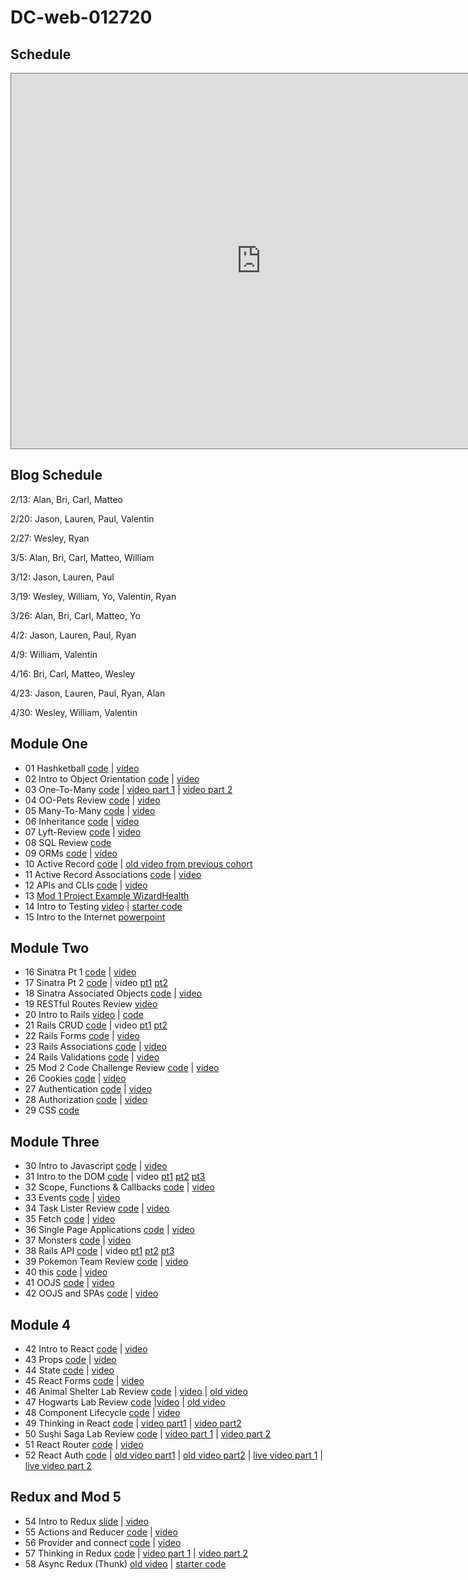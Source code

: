 # DC-web-012720

## Schedule
<iframe src="https://calendar.google.com/calendar/embed?height=600&amp;wkst=1&amp;bgcolor=%23616161&amp;ctz=America%2FNew_York&amp;src=ZmxhdGlyb25zY2hvb2wuY29tXzVhZzQ3Z3ZwZ2YzZnQ4YTdmOWNhcmJjM3ZrQGdyb3VwLmNhbGVuZGFyLmdvb2dsZS5jb20&amp;src=ZmxhdGlyb25zY2hvb2wuY29tX2UzcTBybHE5a3JtZ3Mza3VhMDVyNzEydW80QGdyb3VwLmNhbGVuZGFyLmdvb2dsZS5jb20&amp;color=%238E24AA&amp;color=%23F4511E&amp;mode=WEEK" style="border:solid 1px #777" width="800" height="600" frameborder="0" scrolling="no"></iframe>

## Blog Schedule

2/13: Alan, Bri, Carl, Matteo

2/20: Jason, Lauren, Paul, Valentin

2/27: Wesley, Ryan

3/5: Alan, Bri, Carl, Matteo, William

3/12: Jason, Lauren, Paul

3/19: Wesley, William, Yo, Valentin, Ryan

3/26: Alan, Bri, Carl, Matteo, Yo

4/2: Jason, Lauren, Paul, Ryan

4/9: William, Valentin

4/16: Bri, Carl, Matteo, Wesley

4/23: Jason, Lauren, Paul, Ryan, Alan

4/30: Wesley, William, Valentin

## Module One
* 01 Hashketball [code](https://github.com/learn-co-students/dc-web-012720/tree/master/01-Hasketball) | [video](https://youtu.be/YtSeEjPRb3E)
* 02 Intro to Object Orientation [code](https://github.com/learn-co-students/dc-web-012720/tree/master/02-Intro-to-OO) | [video](https://youtu.be/VorwDYf0Opo)
* 03 One-To-Many [code](https://github.com/learn-co-students/dc-web-012720/tree/master/03-One-to-Many) | [video part 1](https://youtu.be/_CNbjkXMjLo) | [video part 2](https://youtu.be/Ef0M69Fh-8Y)
* 04 OO-Pets Review [code](https://github.com/learn-co-students/dc-web-012720/tree/master/04-OO-Pets-Review) | [video](https://youtu.be/dPVecaOibtY)
* 05 Many-To-Many [code](https://github.com/learn-co-students/dc-web-012720/tree/master/05-Many-to-Many) | [video](https://youtu.be/R1znDwSjnJs)
* 06 Inheritance [code](https://github.com/learn-co-students/dc-web-012720/tree/master/06-Inheritence) | [video](https://youtu.be/IWLZY8H4LBY)
* 07 Lyft-Review [code](https://github.com/learn-co-students/dc-web-012720/tree/master/07-lyft-review) | [video](https://youtu.be/j7B3EDgoc8s)
* 08 SQL Review [code](https://github.com/learn-co-students/dc-web-012720/tree/master/08-SQL-Review)
* 09 ORMs [code](https://github.com/learn-co-students/dc-web-012720/tree/master/09-ORMs) | [video](https://youtu.be/suuIrVDOWVQ)
* 10 Active Record [code](https://github.com/learn-co-students/dc-web-012720/tree/master/10-Intro-To-Active-Record) | [old video from previous cohort](https://www.youtube.com/watch?v=XiML5QfILi4&feature=youtu.be)
* 11 Active Record Associations [code](https://github.com/learn-co-students/dc-web-012720/tree/master/11-Active-Record-Associations) | [video](https://youtu.be/Te1VArbmFV8)
* 12 APIs and CLIs [code](https://github.com/learn-co-students/dc-web-012720/tree/master/12-APIs-and-CLIs) | [video](https://youtu.be/DlsPpecdTso)
* 13 [Mod 1 Project Example WizardHealth](https://github.com/learn-co-students/dc-web-012720/tree/master/13-Intro-to-ProjectWeek-WizardHealth)
* 14 Intro to Testing [video](https://www.youtube.com/watch?v=STcLGoKgg48&feature=youtu.be) | [starter code](https://github.com/thuyanduong-flatiron/intro-to-testing-starter-code)
* 15 Intro to the Internet [powerpoint](https://docs.google.com/presentation/d/1JyntkxdLQaAtrUIBQCsvC13C4TB0OkQ1kxBCnCidkRU/edit?usp=sharing)

## Module Two
* 16 Sinatra Pt 1 [code](https://github.com/learn-co-students/dc-web-012720/tree/master/16-intro-to-sinatra) | [video](https://youtu.be/9W4dy0vUv0w)
* 17 Sinatra Pt 2 [code](https://github.com/learn-co-students/dc-web-012720/tree/master/17-sinatra-pt-2) | video [pt1](https://youtu.be/T18Q_Vf1dlc) [pt2](https://youtu.be/2QjRNrQRZ8s)
* 18 Sinatra Associated Objects [code](https://github.com/learn-co-students/dc-web-012720/tree/master/18-sinatra-associated-objects) | [video](https://youtu.be/pPcGffsWAi0)
* 19 RESTful Routes Review [video](https://youtu.be/3mbFcfEHRRo)
* 20 Intro to Rails [video](https://youtu.be/8vSd60se16w) | [code](https://github.com/learn-co-students/dc-web-012720/tree/master/19-intro-to-rails)
* 21 Rails CRUD [code](https://github.com/learn-co-students/dc-web-012720/tree/master/20-rails-crud) | video [pt1](https://youtu.be/TTASITDnGKI) [pt2](https://youtu.be/HF51gi7Nnfk)
* 22 Rails Forms [code](https://github.com/learn-co-students/dc-web-012720/tree/master/21-rails-forms) | [video](https://youtu.be/L9gjhPVra1Y)
* 23 Rails Associations [code](https://github.com/learn-co-students/dc-web-012720/tree/master/22-rails-associated-objects) | [video](https://youtu.be/0nBTdTdOUCk)
* 24 Rails Validations [code](https://github.com/learn-co-students/dc-web-012720/tree/master/23-rails-validations) | [video](https://youtu.be/V8DPAiojrS0)
* 25 Mod 2 Code Challenge Review [code](https://github.com/learn-co-students/dc-web-012720/tree/master/24-Mod-2-Code-Challenge-Review/hogwarts_student_roster) | [video](https://youtu.be/7bEo8uWo--c)
* 26 Cookies [code](https://github.com/learn-co-students/dc-web-012720/tree/master/25-cookies) | [video](https://youtu.be/2beXWzbLs84)
* 27 Authentication [code](https://github.com/learn-co-students/dc-web-012720/tree/master/26-auth) | [video](https://youtu.be/CVOU-_jnVcE)
* 28 Authorization [code](https://github.com/learn-co-students/dc-web-012720/tree/master/27-authorization) | [video](https://youtu.be/u0d8HAP8zEY)
* 29 CSS [code](https://github.com/learn-co-students/dc-web-012720)

## Module Three
* 30 Intro to Javascript [code](https://github.com/learn-co-students/dc-web-012720/tree/master/29-javascript-intro) | [video](https://www.youtube.com/watch?v=sf8-EjhX08Q&feature=youtu.be)
* 31 Intro to the DOM [code](https://github.com/learn-co-students/dc-web-012720/tree/master/30-intro-to-the-dom) | video [pt1](https://youtu.be/ViGjtVb254w) [pt2](https://youtu.be/TUs0fPdooY0) [pt3](https://youtu.be/B1EIM1l53Fk)
* 32 Scope, Functions & Callbacks [code](https://github.com/learn-co-students/dc-web-012720/tree/master/31-scope-and-stuff) | [video](https://youtu.be/uiZZ3XqNUhw)
* 33 Events [code](https://github.com/learn-co-students/dc-web-012720/tree/master/32-events) | [video](https://youtu.be/9KFicZi-zrU)
* 34 Task Lister Review [code](https://github.com/learn-co-students/dc-web-012720/tree/master/33-Task-Lister-Review/jsdom-task-lister-lite) | [video](https://youtu.be/17S67IO4bEI)
* 35 Fetch [code](https://github.com/learn-co-students/dc-web-012720/tree/master/34-intro-to-fetch) | [video](https://youtu.be/i7foVSLXYA0)
* 36 Single Page Applications [code](https://github.com/learn-co-students/dc-web-012720/tree/master/35-single-page-applications) | [video](https://youtu.be/yh9YAUflUA4)
* 37 Monsters [code](https://github.com/learn-co-students/dc-web-012720/tree/master/36-monsters-review) | [video](https://wework.zoom.us/rec/play/vJR4cOmq-m83SdDDsgSDUaIvW461Jqqs1HBKqfoMykfgBXkCMVqlbuAbZeGBl8i4C6Uss6BoOWDks053?continueMode=true)
* 38 Rails API [code](https://github.com/learn-co-students/dc-web-012720/tree/master/37-rails-api) | video [pt1](https://wework.zoom.us/rec/play/tcB8de6gqzI3HdKUsQSDBPUoW42_ev2s1icc_6EEy02zUXFRYVqub7pHYuMDeO7Tq7dXXbnv15MSwADp?continueMode=true) [pt2](https://wework.zoom.us/rec/play/tcB8de6gqzI3HdKUsQSDBPUoW42_ev2s1icc_6EEy02zUXFRYVqub7pHYuMDeO7Tq7dXXbnv15MSwADp?autoplay=true&continueMode=true&startTime=1584455718000) [pt3](https://wework.zoom.com/rec/share/tZZpCqzO9XlOWq_rymjxRIgzNa-4X6a82yEY-_sPmh215Ddn0-_kZR8XdJJhYubX)
* 39 Pokemon Team Review [code](https://github.com/learn-co-students/dc-web-012720/tree/master/38-pokemon-team-review) | [video](https://youtu.be/cf9NMl8cTjQ)
* 40 this [code](https://github.com/learn-co-students/dc-web-012720/tree/master/39-this) | [video](https://wework.zoom.com/rec/share/-fdRbJCuxzNJaNbvsX6Cdpx4HIflT6a823RKq6ELzxxjDH-0T9YuA9p4E7d4wHW3)
* 41 OOJS [code](https://github.com/learn-co-students/dc-web-012720/tree/master/40-OOJS) | [video](https://youtu.be/kSQfVIxeuMM)
* 42 OOJS and SPAs [code](https://github.com/learn-co-students/dc-web-012720/tree/master/41-OOJS-and-SPA) | [video](https://youtu.be/on1IBm-qmmY)

## Module 4
* 42 Intro to React [code](https://github.com/learn-co-students/dc-web-012720/tree/master/42-Intro-to-React) | [video](https://youtu.be/zVCSQ7JCRK8)
* 43 Props [code](https://github.com/learn-co-students/dc-web-012720/tree/master/43-Props) | [video](https://youtu.be/1jfvFbN0Fe4)
* 44 State [code](https://github.com/learn-co-students/dc-web-012720/tree/master/44-State) | [video](https://youtu.be/0KyQvYcxqSI)
* 45 React Forms [code](https://github.com/learn-co-students/dc-web-012720/tree/master/45-React-Forms) | [video](https://youtu.be/djqghZJuklY)
* 46 Animal Shelter Lab Review [code](https://github.com/learn-co-students/dc-web-012720/tree/master/46-Animal-Shelter-lab-review/react-props-and-state-lab) | [video](https://youtu.be/c-nr31zkl20) | [old video](https://www.youtube.com/watch?v=CxcU4FqSWic&feature=youtu.be)
* 47 Hogwarts Lab Review [code](https://github.com/learn-co-students/dc-web-012720/tree/master/47-Hogwarts-Lab-Review) |[video](https://youtu.be/tJXIW-L_IjU) | [old video](https://www.youtube.com/watch?v=HJ9FLqdwDV4&feature=youtu.be)
* 48 Component Lifecycle [code](https://github.com/learn-co-students/dc-web-012720/tree/master/48-Component-Lifecycle) | [video](https://www.youtube.com/watch?v=LK8oyf8npds&feature=youtu.be)
* 49 Thinking in React [code](https://github.com/learn-co-students/dc-web-012720/tree/master/49-Thinking-In-React) | [video part1](https://youtu.be/pe9SKHNnkiI) | [video part2](https://youtu.be/mNiF_eJkqec)
* 50 Sushi Saga Lab Review [code](https://github.com/learn-co-students/dc-web-012720/tree/master/50-Sushi-Lab-Review) | [video part 1](https://youtu.be/n_B7cau93qQ) | [video part 2](https://youtu.be/xFiMJk9p5D8)
* 51 React Router [code](https://github.com/learn-co-students/dc-web-012720/tree/master/51-React-Router) | [video](https://youtu.be/3QV3vqs7tro)
* 52 React Auth [code](https://github.com/learn-co-students/dc-web-012720/tree/master/52-Auth) | [old video part1](https://www.youtube.com/watch?v=rs-9aKCj8fQ&feature=youtu.be) | [old video part2](https://www.youtube.com/watch?v=lkaGXo1wER0&feature=youtu.be) | [live video part 1](https://www.youtube.com/watch?v=0bC9R_OSJU0&feature=youtu.be) | [live video part 2](https://www.youtube.com/watch?v=zpKBJeOhUyo&feature=youtu.be)

## Redux and Mod 5
* 54 Intro to Redux [slide](https://github.com/learn-co-students/dc-web-012720/blob/master/54-Intro-to-Redux/ReduxLectureSlides.pdf) | [video](https://youtu.be/WsvaVbn7G-E)
* 55 Actions and Reducer [code](https://github.com/learn-co-students/dc-web-012720/tree/master/55-Actions-Reducers) | [video](https://youtu.be/cPEdkbTvhuo)
* 56 Provider and connect [code](https://github.com/learn-co-students/dc-web-012720/tree/master/56-Provider-connect) | [video](https://youtu.be/qNQj_J8Upq0)
* 57 Thinking in Redux [code](https://github.com/learn-co-students/dc-web-012720/tree/master/57-Thinking-In-Redux) | [video part 1](https://youtu.be/Bw0DZinm_Kw) | [video part 2](https://youtu.be/cc6CNPkeXgU)
* 58 Async Redux (Thunk) [old video](https://www.youtube.com/watch?v=vEY7kDT-zdY&feature=youtu.be) | [starter code](https://github.com/learn-co-students/dc-web-012720/tree/master/58-Async-Redux)

